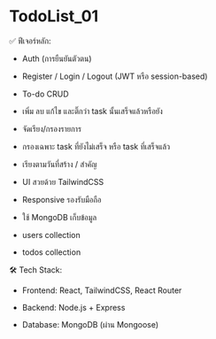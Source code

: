 # TodoList_01

✅ ฟีเจอร์หลัก:
- Auth (การยืนยันตัวตน)

- Register / Login / Logout (JWT หรือ session-based)

- To-do CRUD

- เพิ่ม ลบ แก้ไข และติ๊กว่า task นั้นเสร็จแล้วหรือยัง

- จัดเรียง/กรองรายการ

- กรองเฉพาะ task ที่ยังไม่เสร็จ หรือ task ที่เสร็จแล้ว

- เรียงตามวันที่สร้าง / สำคัญ

- UI สวยด้วย TailwindCSS

- Responsive รองรับมือถือ

- ใช้ MongoDB เก็บข้อมูล

- users collection

- todos collection

🛠️ Tech Stack:

- Frontend: React, TailwindCSS, React Router

- Backend: Node.js + Express

- Database: MongoDB (ผ่าน Mongoose)
